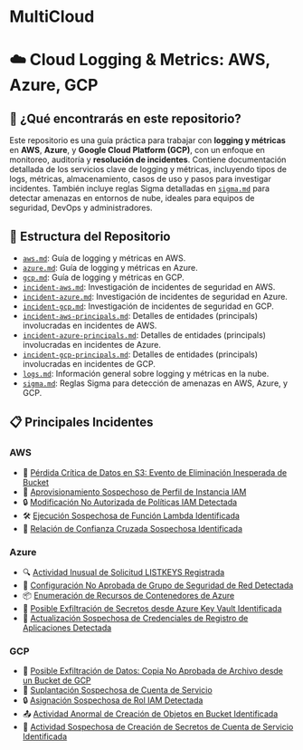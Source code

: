 # MultiCloud

# ☁️ Cloud Logging & Metrics: AWS, Azure, GCP

## 📖 ¿Qué encontrarás en este repositorio?

Este repositorio es una guía práctica para trabajar con **logging y métricas** en **AWS**, **Azure**, y **Google Cloud Platform (GCP)**, con un enfoque en monitoreo, auditoría y **resolución de incidentes**. Contiene documentación detallada de los servicios clave de logging y métricas, incluyendo tipos de logs, métricas, almacenamiento, casos de uso y pasos para investigar incidentes. También incluye reglas Sigma detalladas en [`sigma.md`](./sigma.md) para detectar amenazas en entornos de nube, ideales para equipos de seguridad, DevOps y administradores.

## 📂 Estructura del Repositorio

- [`aws.md`](./aws.md): Guía de logging y métricas en AWS.
- [`azure.md`](./azure.md): Guía de logging y métricas en Azure.
- [`gcp.md`](./gcp.md): Guía de logging y métricas en GCP.
- [`incident-aws.md`](./incident-aws.md): Investigación de incidentes de seguridad en AWS.
- [`incident-azure.md`](./incident-azure.md): Investigación de incidentes de seguridad en Azure.
- [`incident-gcp.md`](./incident-gcp.md): Investigación de incidentes de seguridad en GCP.
- [`incident-aws-principals.md`](./incident-aws-principals.md): Detalles de entidades (principals) involucradas en incidentes de AWS.
- [`incident-azure-principals.md`](./incident-azure-principals.md): Detalles de entidades (principals) involucradas en incidentes de Azure.
- [`incident-gcp-principals.md`](./incident-gcp-principals.md): Detalles de entidades (principals) involucradas en incidentes de GCP.
- [`logs.md`](./logs.md): Información general sobre logging y métricas en la nube.
- [`sigma.md`](./sigma.md): Reglas Sigma para detección de amenazas en AWS, Azure, y GCP.

## 📋 Principales Incidentes

### AWS
- 📁 [Pérdida Crítica de Datos en S3: Evento de Eliminación Inesperada de Bucket](./incident-aws.md#perdida-critica-de-datos-en-s3)
- 🔑 [Aprovisionamiento Sospechoso de Perfil de Instancia IAM](./incident-aws.md#aprovisionamiento-sospechoso-de-perfil-de-instancia-iam)
- 🔒 [Modificación No Autorizada de Políticas IAM Detectada](./incident-aws.md#modificacion-no-autorizada-de-politicas-iam)
- 🛠️ [Ejecución Sospechosa de Función Lambda Identificada](./incident-aws.md#ejecucion-sospechosa-de-funcion-lambda)
- 🤝 [Relación de Confianza Cruzada Sospechosa Identificada](./incident-aws.md#relacion-de-confianza-cruzada-sospechosa)

### Azure
- 🔍 [Actividad Inusual de Solicitud LISTKEYS Registrada](./incident-azure.md#actividad-inusual-de-solicitud-listkeys)
- 🔐 [Configuración No Aprobada de Grupo de Seguridad de Red Detectada](./incident-azure.md#configuracion-no-aprobada-de-grupo-de-seguridad-de-red)
- 📦 [Enumeración de Recursos de Contenedores de Azure](./incident-azure.md#enumeracion-de-recursos-de-contenedores-de-azure)
- 🔐 [Posible Exfiltración de Secretos desde Azure Key Vault Identificada](./incident-azure.md#posible-exfiltracion-de-secretos-desde-azure-key-vault)
- 🔑 [Actualización Sospechosa de Credenciales de Registro de Aplicaciones Detectada](./incident-azure.md#actualizacion-sospechosa-de-credenciales-de-registro-de-aplicaciones)

### GCP
- 📁 [Posible Exfiltración de Datos: Copia No Aprobada de Archivo desde un Bucket de GCP](./incident-gcp.md#posible-exfiltracion-de-datos-copia-no-aprobada-de-archivo-desde-un-bucket-de-gcp)
- 🔑 [Suplantación Sospechosa de Cuenta de Servicio](./incident-gcp.md#suplantacion-sospechosa-de-cuenta-de-servicio)
- 🔒 [Asignación Sospechosa de Rol IAM Detectada](./incident-gcp.md#asignacion-sospechosa-de-rol-iam)
- 📤 [Actividad Anormal de Creación de Objetos en Bucket Identificada](./incident-gcp.md#actividad-anormal-de-creacion-de-objetos-en-bucket)
- 🔑 [Actividad Sospechosa de Creación de Secretos de Cuenta de Servicio Identificada](./incident-gcp.md#actividad-sospechosa-de-creacion-de-secretos-de-cuenta-de-servicio)
